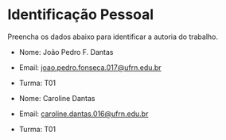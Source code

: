 # Identificação Pessoal

Preencha os dados abaixo para identificar a autoria do trabalho.

- Nome: João Pedro F. Dantas
- Email: joao.pedro.fonseca.017@ufrn.edu.br
- Turma: T01

- Nome: Caroline Dantas
- Email: caroline.dantas.016@ufrn.edu.br
- Turma: T01
